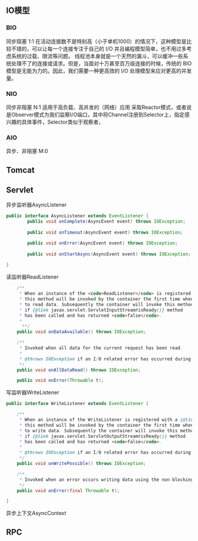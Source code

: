 ## IO模型


### BIO
同步阻塞 1:1
在活动连接数不是特别高（小于单机1000）的情况下，这种模型是比较不错的，可以让每一个连接专注于自己的 I/O 并且编程模型简单，也不用过多考虑系统的过载、限流等问题。
线程池本身就是一个天然的漏斗，可以缓冲一些系统处理不了的连接或请求。但是，当面对十万甚至百万级连接的时候，传统的 BIO 模型是无能为力的。因此，我们需要一种更高效的 I/O 处理模型来应对更高的并发量。

### NIO
同步非阻塞 N:1
适用于高负载、高并发的（网络）应用
采取Reactor模式，或者说是Observer模式为我们监察I/O端口，其中将Channel注册到Selector上，指定感兴趣的具体事件，Selector类似于观察者，


### AIO
异步、非阻塞 M:0



## Tomcat 


## Servlet

异步监听器AsyncListener
```java
public interface AsyncListener extends EventListener {
        public void onComplete(AsyncEvent event) throws IOException;
        
        public void onTimeout(AsyncEvent event) throws IOException;

        public void onError(AsyncEvent event) throws IOException;
        
        public void onStartAsync(AsyncEvent event) throws IOException;     
        
}

```

读监听器ReadListener
```java
    /**
     * When an instance of the <code>ReadListener</code> is registered with a {@link ServletInputStream},
     * this method will be invoked by the container the first time when it is possible
     * to read data. Subsequently the container will invoke this method if and only
     * if {@link javax.servlet.ServletInputStream#isReady()} method
     * has been called and has returned <code>false</code>.
     *
      **/
    public void onDataAvailable() throws IOException;

    /**
     * Invoked when all data for the current request has been read.
     *
     * @throws IOException if an I/O related error has occurred during processing
     */    
    public void onAllDataRead() throws IOException;

    public void onError(Throwable t);

```
写监听器WriteListener
```java
public interface WriteListener extends EventListener {

    /**
     * When an instance of the WriteListener is registered with a {@link ServletOutputStream},
     * this method will be invoked by the container the first time when it is possible
     * to write data. Subsequently the container will invoke this method if and only
     * if {@link javax.servlet.ServletOutputStream#isReady()} method
     * has been called and has returned <code>false</code>.
     *
     * @throws IOException if an I/O related error has occurred during processing
     */
    public void onWritePossible() throws IOException;

    /**
     * Invoked when an error occurs writing data using the non-blocking APIs.
     */
    public void onError(final Throwable t);

}
```

异步上下文AsyncContext 

## RPC